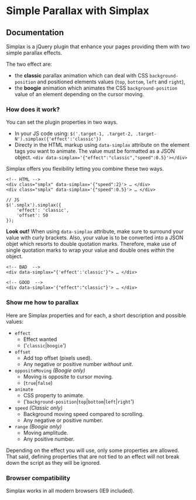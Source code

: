 # Simple Parallax with Simplax
## Documentation

Simplax is a jQuery plugin that enhance your pages providing them with two simple parallax effects.

The two effect are:

* the **classic** parallax animation which can deal with CSS `background-position` and positioned elements values (`top`, `bottom`, `left` and `right`),
* the **boogie** animation which animates the CSS `background-position` value of an element depending on the cursor moving.

### How does it work?

You can set the plugin properties in two ways.

* In your JS code using:
`$('.target-1, .target-2, .target-N').simplax({'effect':'classic'})`
* Directy in the HTML markup using `data-simplax` attribute on the element tags you want to animate. The value must be formatted as a JSON object.
`<div data-simplax='{"effect":"classic","speed":0.5}'></div>`

Simplax offers you flexibility letting you combine these two ways.

	<!-- HTML -->
	<div class="smplx" data-simplax='{"speed":2}'> … </div>
	<div class="smplx" data-simplax='{"speed":0.5}'> … </div>
	
	// JS
	$('.smplx').simplax({
		'effect': 'classic',
		'offset': 50
	});
	
**Look out!** When using `data-simplax` attribute, make sure to surround your value with curly brackets. Also, your value is to be converted into a JSON objet which resorts to double quotation marks. Therefore, make use of single quotation marks to wrap your value and double ones *within* the object.

 	<!-- BAD  -->
 	<div data-simplax="{'effect':'classic'}"> … </div>
  
 	<!-- GOOD  -->
 	<div data-simplax='{"effect":"classic"}'> … </div>

### Show me how to parallax

Here are Simplax properties and for each, a short description and possible values:

* `effect`
	* Effect wanted
	* ('`classic`|`boogie`')
* `offset`
	* Add top offset (pixels used).
	* Any negative or positive number *without unit*.
* `oppositeMoving` *(Boogie only)*
	* Moving is opposite to cursor moving.
	* (`true`|`false`)
* `animate`
	* CSS property to animate.
	* ('`background-position`|`top`|`bottom`|`left`|`right`')
* `speed` *(Classic only)*
	* Background moving speed compared to scrolling.
	* Any negative or positive number.
* `range` *(Boogie only)*
	* Moving amplitude.
	* Any positive number.

Depending on the effect you will use, only some properties are allowed. That said, defining properties that are not tied to an effect will not break down the script as they will be ignored.

### Browser compatibility

Simplax works in all modern browsers (IE9 included).
